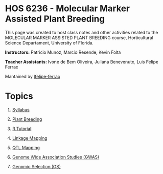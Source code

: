 
# HOS 6236 - Molecular Marker Assisted Plant Breeding

This page was created to host class notes and other activities related to the  MOLECULAR MARKER ASSISTED PLANT BREEDING course, Horticultural Science Departament, University of Florida.

**Instructors:** Patricio Munoz, Marcio Resende, Kevin Folta

**Teacher Assistants:**  Ivone de Bem Oliveira, Juliana Benevenuto, Luis Felipe Ferrao

Mantained by [lfelipe-ferrao](https://github.com/lfelipe-ferrao)

# Topics

1. [Syllabus](https://github.com/hos6236/hos6236.github.io/blob/master/_posts/2017-08-21-syllabus.md)

2. [Plant Breeding](https://github.com/hos6236/hos6236.github.io/blob/master/_posts/2017-08-24-PlantBreeding.md) 

3. [R.Tutorial](https://github.com/hos6236/hos6236.github.io/blob/master/_posts/2017-08-26-Rtutorial.md)

4. [Linkage Mapping](https://github.com/hos6236/hos6236.github.io/blob/master/_posts/2017-09-01-GeneticMapping.md)

5. [QTL Mapping](https://github.com/hos6236/hos6236.github.io/blob/master/_posts/2017-09-19-qtlMapping.md)

6. [Genome Wide Association Studies (GWAS)](https://github.com/hos6236/hos6236.github.io/blob/master/_posts/2017-09-26-GWAS.md)

7. [Genomic Selection (GS)](https://github.com/hos6236/hos6236.github.io/blob/master/_posts/2017-10-17-GS.md)
